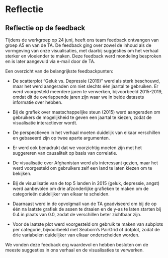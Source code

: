 # Reflectie


## Reflectie op de feedback
Tijdens de werkgroep op 24 juni, heeft ons team feedback ontvangen van groep A5 en van de TA. De feedback ging over zowel de inhoud als de vormgeving van onze visualisaties, met daarbij suggesties om het verhaal sterker en vloeiender te maken. Deze feedback werd mondeling besproken en is later aangevuld via e-mail door de TA.

Een overzicht van de belangrijkste feedbackpunten:

- De scatterplot “Geluk vs. Depressie (2019)” werd als sterk beschouwd, maar het werd aangeraden om niet slechts één jaartal te gebruiken. Er werd voorgesteld meerdere jaren te verwerken, bijvoorbeeld 2015-2019, omdat dit de overlappende jaren zijn waar we in beide datasets informatie over hebben.

- Bij de grafiek over maatschappelijke steun (2015) werd aangeraden om gebruikers de mogelijkheid te geven een jaartal te kiezen, zodat de visualisatie interactiever wordt.

- De perspectieven in het verhaal moeten duidelijk van elkaar verschillen en gebaseerd zijn op twee aparte argumenten.

- Er werd ook benadrukt dat we voorzichtig moeten zijn met het suggereren van causaliteit op basis van correlatie.

- De visualisatie over Afghanistan werd als interessant gezien, maar het werd voorgesteld om gebruikers zelf een land te laten kiezen om te bekijken.

- Bij de visualisatie van de top 5 landen in 2015 (geluk, depressie, angst) werd aanbevolen om drie afzonderlijke grafieken te maken om de categorieën duidelijker van elkaar te scheiden.

- Daarnaast werd in de opvolgmail van de TA geadviseerd om bij de op één na laatste grafiek de assen te draaien en de y-as te laten starten bij 0.4 in plaats van 0.0, zodat de verschillen beter zichtbaar zijn.

- Voor de laatste plot werd voorgesteld om gebruik te maken van subplots per categorie, bijvoorbeeld met Seaborn’s PairGrid of dotplot, zodat de drie variabelen duidelijker van elkaar onderscheiden worden.


We vonden deze feedback erg waardevol en hebben besloten om de meeste suggesties in ons verhaal en de visualisaties te verwerken.
